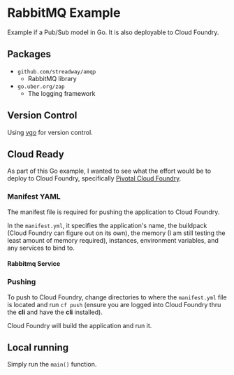 # RabbitMQ Example
Example if a Pub/Sub model in Go. It is also deployable to Cloud Foundry.

## Packages
* `github.com/streadway/amqp`
  * RabbitMQ library
* `go.uber.org/zap`
  * The logging framework

## Version Control
Using [vgo](https://github.com/golang/go/wiki/vgo) for version control.

## Cloud Ready
As part of this Go example, I wanted to see what the effort would be to deploy to Cloud Foundry, specifically [Pivotal Cloud Foundry](https://run.pivotal.io/).

### Manifest YAML
The manifest file is required for pushing the application to Cloud Foundry.

In the `manifest.yml`, it specifies the application's name, the buildpack (Cloud Foundry can figure out on its own), 
the memory (I am still testing the least amount of memory required), instances, environment variables, and any services to bind to.

#### Rabbitmq Service

### Pushing
To push to Cloud Foundry, change directories to where the `manifest.yml` file is located and run 
`cf push` (ensure you are logged into Cloud Foundry thru the __cli__ and have the __cli__ installed).

Cloud Foundry will build the application and run it.

## Local running
Simply run the `main()` function. 
